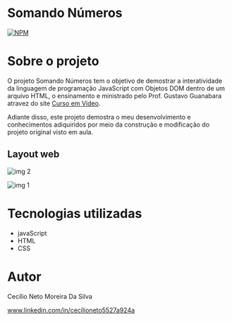 # Somando Números
[![NPM](https://img.shields.io/npm/l/react)](https://github.com/Cecilio-Sil/Cadastro-Dev/blob/main/LICENSE) 

# Sobre o projeto

O projeto Somando Números tem o objetivo de demostrar a interatividade da linguagem de programação JavaScript com Objetos DOM dentro de um arquivo HTML, o ensinamento e ministrado pelo Prof. Gustavo Guanabara atravez do site [Curso em Vídeo](https://www.cursoemvideo.com/).

Adiante disso, este projeto demostra o meu desenvolvimento e conhecimentos adiquiridos por meio da construção e modificação do projeto original visto em aula.

## Layout web
![img 2](img2.PNG)

![img 1](img1.PNG)

# Tecnologias utilizadas
- javaScript
- HTML
- CSS 

# Autor

Cecílio Neto Moreira Da Silva

www.linkedin.com/in/cecílioneto5527a924a

